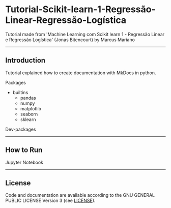 # Tutorial-Scikit-learn-1-Regressão-Linear-Regressão-Logística
Tutorial made from 'Machine Learning com Scikit learn 1 - Regressão Linear e Regressão Logística' (Jonas Bitencourt) by Marcus Mariano

---

## Introduction

Tutorial explained how to create documentation with MkDocs in python.

Packages

- builtins
    - pandas
    - numpy
    - matplotlib
    - seaborn
    - sklearn


Dev-packages


---

## How to Run

Jupyter Notebook


---

## License

Code and documentation are available according to the GNU GENERAL PUBLIC LICENSE Version 3 (see [LICENSE](https://www.gnu.org/licenses/gpl.html)).
